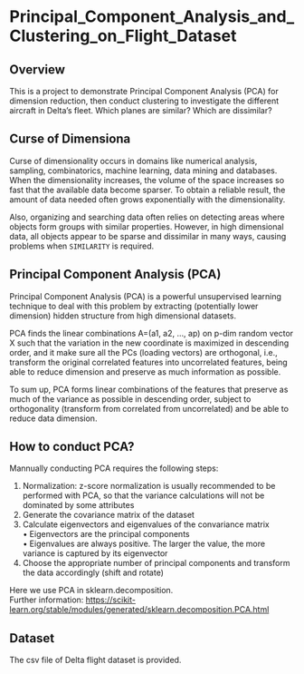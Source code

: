 # Principal_Component_Analysis_and_Clustering_on_Flight_Dataset

## Overview
This is a project to demonstrate Principal Component Analysis (PCA) for dimension reduction, then conduct clustering to investigate the different aircraft in Delta’s fleet. Which planes are similar? Which are dissimilar?  

## Curse of Dimensiona
Curse of dimensionality occurs in domains like numerical analysis, sampling, combinatorics, machine learning, data mining and databases. When the dimensionality increases, the volume of the space increases so fast that the available data become sparser. To obtain a reliable result, the amount of data needed often grows exponentially with the dimensionality.   

Also, organizing and searching data often relies on detecting areas where objects form groups with similar properties. However, in high dimensional data, all objects appear to be sparse and dissimilar in many ways, causing problems when ``SIMILARITY`` is required.  

## Principal Component Analysis (PCA)
Principal Component Analysis (PCA) is a powerful unsupervised learning technique to deal with this problem by extracting (potentially lower dimension) hidden structure from high dimensional datasets.  

PCA finds the linear combinations A=(a1, a2, ..., ap) on p-dim random vector X such that the variation in the new coordinate is maximized in descending order, and it make sure all the PCs (loading vectors) are orthogonal, i.e., transform the original correlated features into uncorrelated features, being able to reduce dimension and preserve as much information as possible.  

To sum up, PCA forms linear combinations of the features that preserve as much of the variance as possible in descending order, subject to orthogonality (transform from correlated from uncorrelated) and be able to reduce data dimension.  

## How to conduct PCA?
Mannually conducting PCA requires the following steps:  
1. Normalization: z-score normalization is usually recommended to be performed with PCA, so that the variance calculations will not be dominated by some attributes
2. Generate the covariance matrix of the dataset
3. Calculate eigenvectors and eigenvalues of the convariance matrix  
    • Eigenvectors are the principal components  
    • Eigenvalues are always positive. The larger the value, the more variance is captured by its eigenvector  
4. Choose the appropriate number of principal components and transform the data accordingly (shift and rotate)

Here we use PCA in sklearn.decomposition.  
Further information: https://scikit-learn.org/stable/modules/generated/sklearn.decomposition.PCA.html  

## Dataset
The csv file of Delta flight dataset is provided.  
